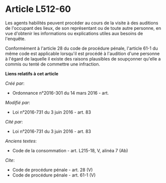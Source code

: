 # Article L512-60

Les agents habilités peuvent procéder au cours de la visite à des auditions de l'occupant des lieux, de son représentant ou
de toute autre personne, en vue d'obtenir les informations ou explications utiles aux besoins de l'enquête. 

Conformément à l'article 28 du code de procédure pénale, l'article 61-1 du même code est applicable lorsqu'il est procédé à
l'audition d'une personne à l'égard de laquelle il existe des raisons plausibles de soupçonner qu'elle a commis ou tenté de
commettre une infraction.

**Liens relatifs à cet article**

_Créé par_:

  - Ordonnance n°2016-301 du 14 mars 2016 - art.

_Modifié par_:

  - Loi n°2016-731 du 3 juin 2016 - art. 83

_Cité par_:

  - Loi n°2016-731 du 3 juin 2016 - art. 83

_Anciens textes_:

  - Code de la consommation - art. L215-18, V, alinéa 7 (Ab)

_Cite_:

  - Code de procédure pénale - art. 28 (V)
  - Code de procédure pénale - art. 61-1 (V)
